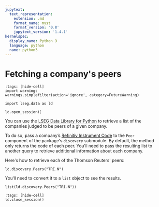 ```yaml
---
jupytext:
  text_representation:
    extension: .md
    format_name: myst
    format_version: '0.8'
    jupytext_version: '1.4.1'
kernelspec:
  display_name: Python 3
  language: python
  name: python3
---
```


# Fetching a company's peers

```{code-cell}
:tags: [hide-cell]
import warnings
warnings.simplefilter(action='ignore', category=FutureWarning)

import lseg.data as ld

ld.open_session()
```

You can use the [LSEG Data Library for Python](https://pypi.org/project/lseg-data/) to retrieve a list of the companies judged to be peers of a given company.

To do so, pass a company’s [Refinitiv Instrument Code](https://en.wikipedia.org/wiki/Refinitiv_Identification_Code) to the `Peer` component of the package's `discovery` submodule. By default, the method only returns the code of each peer. You'll need to pass the resulting list to another query to retrieve additional information about each company.

Here's how to retrieve each of the Thomson Reuters' peers:

```{code-cell}
ld.discovery.Peers("TRI.N")
```

You'll need to convert it to a `list` object to see the results.

```{code-cell}
list(ld.discovery.Peers("TRI.N"))
```

```{code-cell}
:tags: [hide-cell]
ld.close_session()
```
